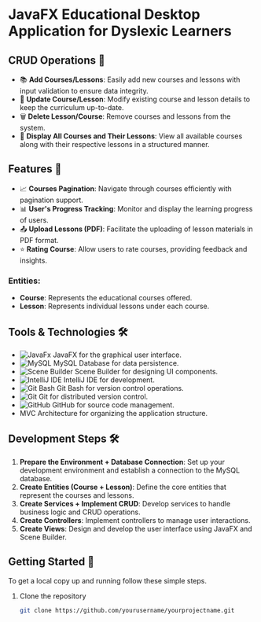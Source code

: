 # JavaFX Educational Desktop Application for Dyslexic Learners




## CRUD Operations 🚀
- 📚 **Add Courses/Lessons**: Easily add new courses and lessons with input validation to ensure data integrity.
- 📝 **Update Course/Lesson**: Modify existing course and lesson details to keep the curriculum up-to-date.
- 🗑 **Delete Lesson/Course**: Remove courses and lessons from the system.
- 📖 **Display All Courses and Their Lessons**: View all available courses along with their respective lessons in a structured manner.
## Features 🚀
- 📈 **Courses Pagination**: Navigate through courses efficiently with pagination support.
- 📊 **User's Progress Tracking**: Monitor and display the learning progress of users.
- 📤 **Upload Lessons (PDF)**: Facilitate the uploading of lesson materials in PDF format.
- ⭐ **Rating Course**: Allow users to rate courses, providing feedback and insights.

### Entities:
- **Course**: Represents the educational courses offered.
- **Lesson**: Represents individual lessons under each course.

## Tools & Technologies 🛠

- ![JavaFx](https://img.shields.io/badge/-JavaFX-007396?style=flat&logo=java) JavaFX for the graphical user interface.
- ![MySQL](https://img.shields.io/badge/-MySQL-4479A1?style=flat&logo=mysql) MySQL Database for data persistence.
- ![Scene Builder](https://img.shields.io/badge/-Scene%20Builder-FFCA28?style=flat&logo=java) Scene Builder for designing UI components.
- ![IntelliJ IDE](https://img.shields.io/badge/-IntelliJ%20IDE-000000?style=flat&logo=intellij-idea) IntelliJ IDE for development.
- ![Git Bash](https://img.shields.io/badge/-Git%20Bash-4EAA25?style=flat&logo=git) Git Bash for version control operations.
- ![Git](https://img.shields.io/badge/-Git-F05032?style=flat&logo=git) Git for distributed version control.
- ![GitHub](https://img.shields.io/badge/-GitHub-181717?style=flat&logo=github) GitHub for source code management.
- MVC Architecture for organizing the application structure.

## Development Steps 🛠

1. **Prepare the Environment + Database Connection**: Set up your development environment and establish a connection to the MySQL database.
2. **Create Entities (Course + Lesson)**: Define the core entities that represent the courses and lessons.
3. **Create Services + Implement CRUD**: Develop services to handle business logic and CRUD operations.
4. **Create Controllers**: Implement controllers to manage user interactions.
5. **Create Views**: Design and develop the user interface using JavaFX and Scene Builder.

## Getting Started 🌟

To get a local copy up and running follow these simple steps.

1. Clone the repository
   ```sh
   git clone https://github.com/yourusername/yourprojectname.git
